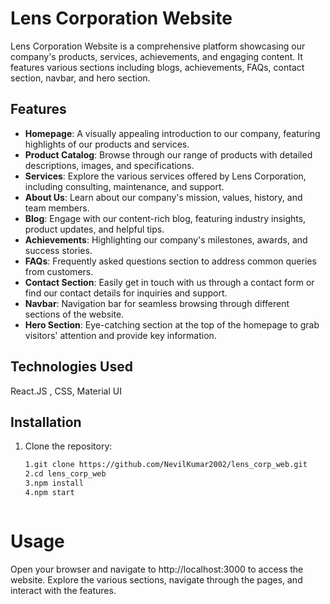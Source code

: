 # Lens Corporation Website

Lens Corporation Website is a comprehensive platform showcasing our company's products, services, achievements, and engaging content. It features various sections including blogs, achievements, FAQs, contact section, navbar, and hero section.

## Features

- **Homepage**: A visually appealing introduction to our company, featuring highlights of our products and services.
- **Product Catalog**: Browse through our range of products with detailed descriptions, images, and specifications.
- **Services**: Explore the various services offered by Lens Corporation, including consulting, maintenance, and support.
- **About Us**: Learn about our company's mission, values, history, and team members.
- **Blog**: Engage with our content-rich blog, featuring industry insights, product updates, and helpful tips.
- **Achievements**: Highlighting our company's milestones, awards, and success stories.
- **FAQs**: Frequently asked questions section to address common queries from customers.
- **Contact Section**: Easily get in touch with us through a contact form or find our contact details for inquiries and support.
- **Navbar**: Navigation bar for seamless browsing through different sections of the website.
- **Hero Section**: Eye-catching section at the top of the homepage to grab visitors' attention and provide key information.

## Technologies Used
React.JS , CSS, Material UI


## Installation

1. Clone the repository:
   ```bash
   1.git clone https://github.com/NevilKumar2002/lens_corp_web.git
   2.cd lens_corp_web
   3.npm install
   4.npm start



# Usage
Open your browser and navigate to http://localhost:3000 to access the website.
Explore the various sections, navigate through the pages, and interact with the features.
